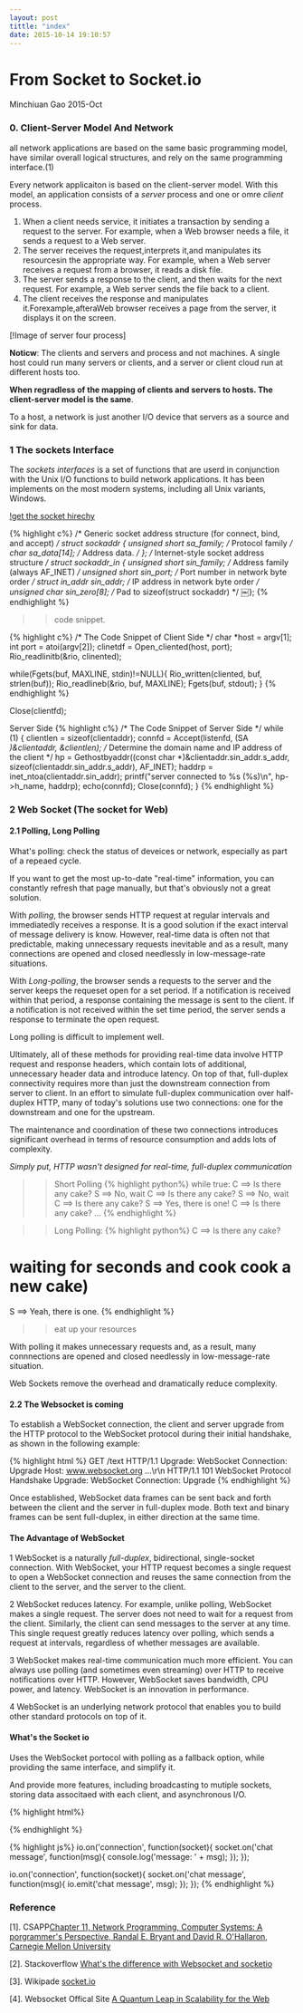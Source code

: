 ```yaml
---
layout: post
tittle: "index"
date: 2015-10-14 19:10:57
---
```

# From Socket to Socket.io

Minchiuan Gao 2015-Oct

### 0. Client-Server Model And Network

all network applications are based on the same basic programming model, have similar overall logical structures, and rely on the same programming interface.(1)

Every network applicaiton is based on the client-server model.
With this model, an application consists of a *server* process and one or omre *client* process.

1. When a client needs service, it initiates a transaction by sending a request to the server. For example, when a Web browser needs a file, it sends a request to a Web server.
2. The server receives the request,interprets it,and manipulates its resourcesin the appropriate way. For example, when a Web server receives a request from a browser, it reads a disk file.
3. The server sends a response to the client, and then waits for the next request. For example, a Web server sends the file back to a client.
4. The client receives the response and manipulates it.Forexample,afteraWeb browser receives a page from the server, it displays it on the screen.

[!Image of server four process]

**Noticw**: The clients and servers and process and not machines.  A single host could run many servers or clients, and a server or client cloud run at different hosts too.

**When regradless of the mapping of clients and servers to hosts. The client-server model is the same**.

To a host, a network is just another I/O device that servers as a source and sink for data.

### 1 The sockets Interface

The *sockets interfaces* is a set of functions that are userd in conjunction with the Unix I/O functions to build network applications. It has been implements on the most modern systems, including all Unix variants, Windows.

[!get the socket hirechy](/assets/socket_hir.png)

{% highlight c%}
/* Generic socket address structure (for connect, bind, and accept) */
struct sockaddr {
    unsigned short  sa_family;   /* Protocol family */
    char            sa_data[14]; /* Address data.  */
};
/* Internet-style socket address structure */
struct sockaddr_in  {
    unsigned short  sin_family;  /* Address family (always AF_INET) */
    unsigned short  sin_port;    /* Port number in network byte order */
    struct in_addr  sin_addr;    /* IP address in network byte order */
    unsigned char   sin_zero[8]; /* Pad to sizeof(struct sockaddr) */
￼};
{% endhighlight %}

>> code snippet.


{% highlight c%}
/* The Code Snippet of Client Side */
char *host = argv[1];
int port = atoi(argv[2]);
clinetdf = Open_cliented(host, port);
Rio_readlinitb(&rio, clinented);

while(Fgets(buf, MAXLINE, stdin)!=NULL){
	Rio_written(cliented, buf, strlen(buf));
	Rio_readlineb(&rio, buf, MAXLINE);
	Fgets(buf, stdout);
}
{% endhighlight %}

Close(clientfd);

Server Side
{% highlight c%}
/* The Code Snippet of Server Side */
while (1) {
	clientlen = sizeof(clientaddr);
	connfd = Accept(listenfd, (SA *)&clientaddr, &clientlen);
	 /* Determine the domain name and IP address of the client */
	 hp = Gethostbyaddr((const char *)&clientaddr.sin_addr.s_addr,
	                        sizeof(clientaddr.sin_addr.s_addr), AF_INET);
	 haddrp = inet_ntoa(clientaddr.sin_addr);
	 printf("server connected to %s (%s)\n", hp->h_name, haddrp);
	 echo(connfd);
	 Close(connfd);
}
{% endhighlight %}

### 2 Web Socket (The socket for Web)

#### 2.1 Polling, Long Polling

What's polling: check the status of deveices or network, especially as part of a repeaed cycle.

If you want to get the most up-to-date "real-time" information, you can constantly refresh that page manually, but that's obviously not a great solution.

With *polling*, the browser sends HTTP request at regular intervals and immediatedly receives a response. It is a good solution if the exact interval of message delivery is know. However, real-time data is often not that predictable, making unnecessary requests inevitable and as a result, many connections are opened and closed needlessly in low-message-rate situations.

With *Long-polling*, the browser sends a requests to the server and the server keeps the requeset open for a set period. If a notification is received within that period, a response containing the message is sent to the client. If a notification is not received within the set time period, the server sends a response to terminate the open request.

Long polling is difficult to implement well.

Ultimately, all of these methods for providing real-time data involve HTTP request and response headers, which contain lots of additional, unnecessary header data and introduce latency. On top of that, full-duplex connectivity requires more than just the downstream connection from server to client. In an effort to simulate full-duplex communication over half-duplex HTTP, many of today's solutions use two connections: one for the downstream and one for the upstream.

The maintenance and coordination of these two connections introduces significant overhead in terms of resource consumption and adds lots of complexity.

*Simply put, HTTP wasn't designed for real-time, full-duplex communication*

>> Short Polling
{% highlight python%}
while true:
	C ==> Is there any cake?
	S ==> No, wait
	C ==> Is there any cake?
	S ==> No, wait
	C ==> Is there any cake?
	S ==> Yes, there is one!
	C ==> Is there any cake?
	...
{% endhighlight %}

>> Long Polling:
{% highlight python%}
C ==> Is there any cake?
# waiting for seconds and cook cook a new cake)
S ==> Yeah, there is one.
{% endhighlight %}
>> eat up your resources


With polling it makes unnecessary requests and, as a result, many connnections are opened and closed needlessly in low-message-rate situation. 

Web Sockets remove the overhead and dramatically reduce complexity.

#### 2.2 The Websocket is coming

To establish a WebSocket connection, the client and server upgrade from the HTTP protocol to the WebSocket protocol during their initial handshake, as shown in the following example:

{% highlight html %}
GET /text HTTP/1.1
Upgrade: WebSocket
Connection: Upgrade
Host: www.websocket.org
…\r\n 
HTTP/1.1 101 WebSocket Protocol Handshake
Upgrade: WebSocket
Connection: Upgrade
{% endhighlight %}

Once established, WebSocket data frames can be sent back and forth between the client and the server in full-duplex mode. Both text and binary frames can be sent full-duplex, in either direction at the same time.


#### The Advantage of WebSocket

1	WebSocket is a naturally *full-duplex*, bidirectional, single-socket connection. With WebSocket, your HTTP request becomes a single request to open a WebSocket connection and reuses the same connection from the client to the server, and the server to the client.

2	WebSocket reduces latency. For example, unlike polling, WebSocket makes a single request. The server does not need to wait for a request from the client. Similarly, the client can send messages to the server at any time. This single request greatly reduces latency over polling, which sends a request at intervals, regardless of whether messages are available.

3	WebSocket makes real-time communication much more efficient. You can always use polling (and sometimes even streaming) over HTTP to receive notifications over HTTP. However, WebSocket saves bandwidth, CPU power, and latency. WebSocket is an innovation in performance.

4	WebSocket is an underlying network protocol that enables you to build other standard protocols on top of it.

#### What's the Socket io

Uses the WebSocket portocol with polling as a fallback option, while providing the same interface, and simplify it.

And provide more features, including broadcasting to mutiple sockets, storing data associtaed with each client, and asynchronous I/O.

{% highlight html%}
<script src="https://cdn.socket.io/socket.io-1.2.0.js"></script>
<script src="http://code.jquery.com/jquery-1.11.1.js"></script>
<script>
  var socket = io();
  $('form').submit(function(){
    socket.emit('chat message', $('#m').val());
    $('#m').val('');
    return false;
  });
</script>

{% endhighlight %}

{% highlight js%}
io.on('connection', function(socket){
  socket.on('chat message', function(msg){
    console.log('message: ' + msg);
  });
});

io.on('connection', function(socket){
  socket.on('chat message', function(msg){
    io.emit('chat message', msg);
  });
});
{% endhighlight %}

### Reference
[1]. CSAPP[Chapter 11, Network Programming, Computer Systems: A porgrammer's Perspective, Randal E. Bryant and David R. O'Hallaron, Carnegie Mellon University](http://csapp.cs.cmu.edu/)

[2]. Stackoverflow [What's the difference with Websocket and socketio](http://stackoverflow.com/questions/10112178/differences-between-socket-io-and-websockets)

[3]. Wikipade [socket.io](https://en.wikipedia.org/wiki/Socket.IO)

[4]. Websocket Offical Site [A Quantum Leap in Scalability for the Web](https://www.websocket.org/quantum.html)
